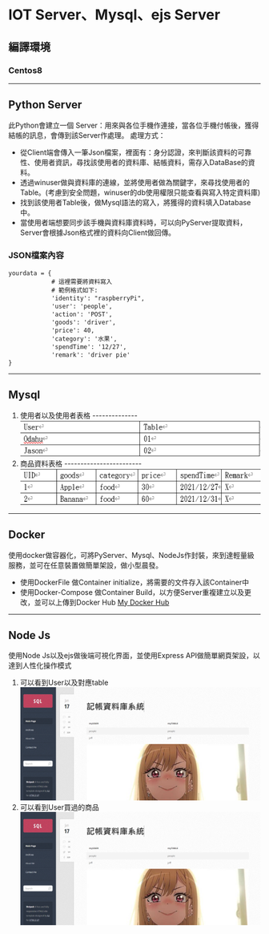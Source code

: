 # IOT Server、Mysql、ejs Server 

## 編譯環境
### Centos8


---

## Python Server
此Python會建立一個 Server：用來與各位手機作連接，當各位手機付帳後，獲得結帳的訊息，會傳到該Server作處理。
處理方式：
- 從Client端會傳入一筆Json檔案，裡面有：身分認證，來判斷該資料的可靠性、使用者資訊，尋找該使用者的資料庫、結帳資料，需存入DataBase的資料。
- 透過winuser做與資料庫的連線，並將使用者做為關鍵字，來尋找使用者的Table。(考慮到安全問題，winuser的db使用權限只能查看與寫入特定資料庫)
- 找到該使用者Table後，做Mysql語法的寫入，將獲得的資料填入Database中。
- 當使用者端想要同步該手機與資料庫資料時，可以向PyServer提取資料，Server會根據Json格式裡的資料向Client做回傳。

### JSON檔案內容
```
yourdata = {
            # 這裡需要將資料寫入
            # 範例格式如下:
            'identity': "raspberryPi",
            'user': 'people',
            'action': 'POST',
            'goods': 'driver',
            'price': 40,
            'category': '水果',
            'spendTime': '12/27',
            'remark': 'driver pie'
}
```
---
## Mysql
1. 使用者以及使用者表格 --------------
![Imgur](images/sqltable01.png)
2. 商品資料表格 ------------------------
![Imgur](images/sqltable02.png)
---

## Docker
使用docker做容器化，可將PyServer、Mysql、NodeJs作封裝，來到達輕量級服務，並可在任意裝置做簡單架設，做小型晨發。
- 使用DockerFile 做Container initialize，將需要的文件存入該Container中
- 使用Docker-Compose 做Container Build，以方便Server重複建立以及更改，並可以上傳到Docker Hub [My Docker Hub](https://hub.docker.com/)
---

## Node Js
使用Node Js以及ejs做後端可視化界面，並使用Express API做簡單網頁架設，以達到人性化操作模式
1. 可以看到User以及對應table
![Imgur](images/ejs01.png)
2.	可以看到User買過的商品
![Imgur](images/ejs01.png)